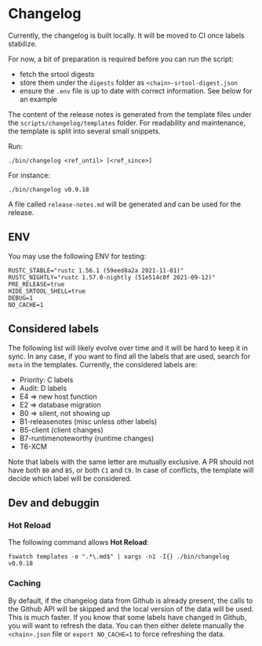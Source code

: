 # Changelog

Currently, the changelog is built locally. It will be moved to CI once labels stabilize.

For now, a bit of preparation is required before you can run the script:
- fetch the srtool digests
- store them under the `digests` folder as `<chain>-srtool-digest.json`
- ensure the `.env` file is up to date with correct information. See below for an example

The content of the release notes is generated from the template files under the `scripts/changelog/templates` folder. For readability and maintenance, the template is split into several small snippets.

Run:
```
./bin/changelog <ref_until> [<ref_since>]
```

For instance:
```
./bin/changelog v0.9.18
```

A file called `release-notes.md` will be generated and can be used for the release.

## ENV

You may use the following ENV for testing:

```
RUSTC_STABLE="rustc 1.56.1 (59eed8a2a 2021-11-01)"
RUSTC_NIGHTLY="rustc 1.57.0-nightly (51e514c0f 2021-09-12)"
PRE_RELEASE=true
HIDE_SRTOOL_SHELL=true
DEBUG=1
NO_CACHE=1
```
## Considered labels

The following list will likely evolve over time and it will be hard to keep it in sync.
In any case, if you want to find all the labels that are used, search for `meta` in the templates.
Currently, the considered labels are:

- Priority: C<N> labels
- Audit: D<N> labels
- E4 => new host function
- E2 => database migration
- B0 => silent, not showing up
- B1-releasenotes (misc unless other labels)
- B5-client (client changes)
- B7-runtimenoteworthy (runtime changes)
- T6-XCM

Note that labels with the same letter are mutually exclusive.
A PR should not have both `B0` and `B5`, or both `C1` and `C9`. In case of conflicts, the template will
decide which label will be considered.

## Dev and debuggin

### Hot Reload

The following command allows **Hot Reload**:
```
fswatch templates -e ".*\.md$" | xargs -n1 -I{} ./bin/changelog v0.9.18
```
### Caching

By default, if the changelog data from Github is already present, the calls to the Github API will be skipped
and the local version of the data will be used. This is much faster.
If you know that some labels have changed in Github, you will want to refresh the data.
You can then either delete manually the `<chain>.json` file or `export NO_CACHE=1` to force refreshing the data.
